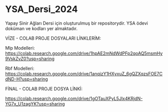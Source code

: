 # YSA_Dersi_2024
Yapay Sinir Ağları Dersi için oluşturulmuş bir repositorydir. YSA ödevi doküman ve kodları yer almaktadır.

VİZE - COLAB PROJE DOSYALARI LİNKLERİM:  

Mlp Modelleri: https://colab.research.google.com/drive/1hpAE2mNdWdPFp2qoAQ5msmHy9VskZvZ0?usp=sharing   

Rbf Modelleri:  https://colab.research.google.com/drive/1anqjzY1HXyxuZ_6gQZXqzsFOE7CdND-H?usp=sharing 

FİNAL - COLAB PROJE DOSYA LİNKİ:  

https://colab.research.google.com/drive/1gOTauXPyL5Jlx4KRjdN-YG7x_U1zagYK?usp=sharing
